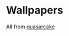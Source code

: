 # Wallpapers

All from [quasarcake](https://safebooru.donmai.us/artists/241140) 
<!-- https://safebooru.donmai.us/posts?tags=quasarcake -->